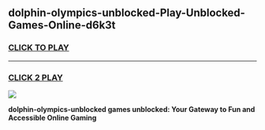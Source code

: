 
## dolphin-olympics-unblocked-Play-Unblocked-Games-Online-d6k3t
<h3>
<a href="https://premium76.site?title=dolphin-olympics-unblocked&ref=25A">CLICK TO PLAY</a></h3>
<hr>

<h3>
<a href="https://premium76.site?title=dolphin-olympics-unblocked&ref=25A">CLICK 2 PLAY</a>
  
</h3>

<a href="https://premium76.site?title=dolphin-olympics-unblocked&ref=25A"><img src="https://clearcache.store/games.png"></a>


**dolphin-olympics-unblocked games unblocked: Your Gateway to Fun and Accessible Online Gaming**
